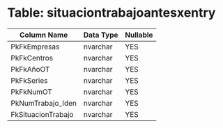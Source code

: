 # Table: situaciontrabajoantesxentry

| Column Name | Data Type | Nullable |
|-------------|-----------|----------|
| PkFkEmpresas | nvarchar | YES |
| PkFkCentros | nvarchar | YES |
| PkFkAñoOT | nvarchar | YES |
| PkFkSeries | nvarchar | YES |
| PkFkNumOT | nvarchar | YES |
| PkNumTrabajo_Iden | nvarchar | YES |
| FkSituacionTrabajo | nvarchar | YES |
